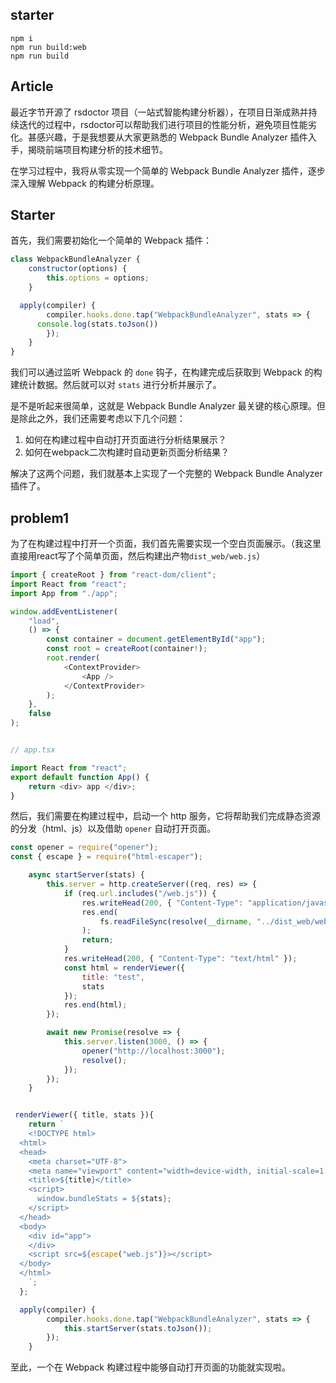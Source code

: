 ## starter

```
npm i
npm run build:web
npm run build
```

## Article

最近字节开源了 rsdoctor 项目（一站式智能构建分析器），在项目日渐成熟并持续迭代的过程中，rsdoctor可以帮助我们进行项目的性能分析，避免项目性能劣化。甚感兴趣，于是我想要从大家更熟悉的 Webpack Bundle Analyzer 插件入手，揭晓前端项目构建分析的技术细节。

在学习过程中，我将从零实现一个简单的 Webpack Bundle Analyzer 插件，逐步深入理解 Webpack 的构建分析原理。

## Starter

首先，我们需要初始化一个简单的 Webpack 插件：

```js
class WebpackBundleAnalyzer {
	constructor(options) {
		this.options = options;
	}

  apply(compiler) {
		compiler.hooks.done.tap("WebpackBundleAnalyzer", stats => {
      console.log(stats.toJson())
		});
	}
}
```

我们可以通过监听 Webpack 的 `done` 钩子，在构建完成后获取到 Webpack 的构建统计数据。然后就可以对 `stats` 进行分析并展示了。

是不是听起来很简单，这就是 Webpack Bundle Analyzer 最关键的核心原理。但是除此之外，我们还需要考虑以下几个问题：

1. 如何在构建过程中自动打开页面进行分析结果展示？
2. 如何在webpack二次构建时自动更新页面分析结果？

解决了这两个问题，我们就基本上实现了一个完整的 Webpack Bundle Analyzer 插件了。


## problem1

为了在构建过程中打开一个页面，我们首先需要实现一个空白页面展示。（我这里直接用react写了个简单页面，然后构建出产物`dist_web/web.js`）
```js
import { createRoot } from "react-dom/client";
import React from "react";
import App from "./app";

window.addEventListener(
	"load",
	() => {
		const container = document.getElementById("app");
		const root = createRoot(container!);
		root.render(
			<ContextProvider>
				<App />
			</ContextProvider>
		);
	},
	false
);


// app.tsx

import React from "react";
export default function App() {
	return <div> app </div>;
}

```

然后，我们需要在构建过程中，启动一个 http 服务，它将帮助我们完成静态资源的分发（html、js）以及借助 `opener` 自动打开页面。
```js
const opener = require("opener");
const { escape } = require("html-escaper");

	async startServer(stats) {
		this.server = http.createServer((req, res) => {
			if (req.url.includes("/web.js")) {
				res.writeHead(200, { "Content-Type": "application/javascript" });
				res.end(
					fs.readFileSync(resolve(__dirname, "../dist_web/web.js"), "utf-8")
				);
				return;
			}
			res.writeHead(200, { "Content-Type": "text/html" });
			const html = renderViewer({
				title: "test",
				stats
			});
			res.end(html);
		});

		await new Promise(resolve => {
			this.server.listen(3000, () => {
				opener("http://localhost:3000");
				resolve();
			});
		});
	}


 renderViewer({ title, stats }){
    return `
    <!DOCTYPE html>
  <html>
  <head>
    <meta charset="UTF-8">
    <meta name="viewport" content="width=device-width, initial-scale=1.0">
    <title>${title}</title>
    <script>
      window.bundleStats = ${stats};
    </script>
  </head>
  <body>
    <div id="app">
    </div>
    <script src=${escape("web.js")}></script>
  </body>
  </html>
    `;
  };

  apply(compiler) {
		compiler.hooks.done.tap("WebpackBundleAnalyzer", stats => {
			this.startServer(stats.toJson());
		});
	}
```

至此，一个在 Webpack 构建过程中能够自动打开页面的功能就实现啦。




